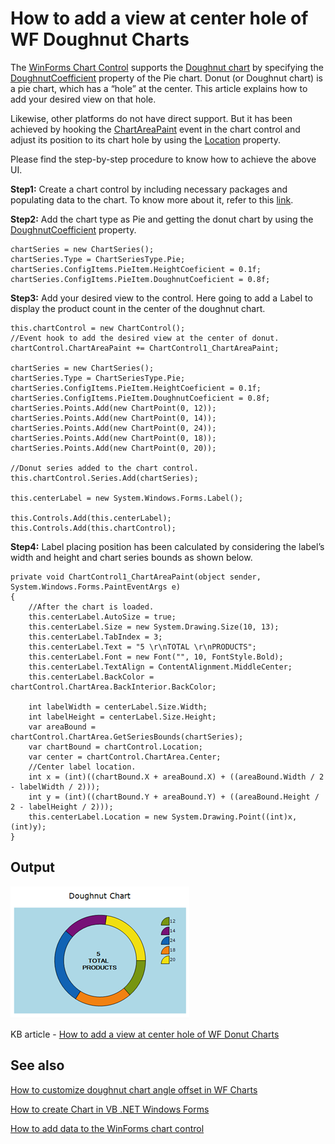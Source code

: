 # How to add a view at center hole of WF Doughnut Charts

The [WinForms Chart Control](https://help.syncfusion.com/windowsforms/chart/getting-started) supports the [Doughnut chart](https://help.syncfusion.com/windowsforms/chart/chart-types#doughnut-chart) by specifying the [DoughnutCoefficient](https://help.syncfusion.com/cr/windowsforms/Syncfusion.Windows.Forms.Chart.ChartPieConfigItem.html#Syncfusion_Windows_Forms_Chart_ChartPieConfigItem_DoughnutCoeficient) property of the Pie chart.  Donut (or Doughnut chart) is a pie chart, which has a “hole” at the center. This article explains how to add your desired view on that hole.

Likewise, other platforms do not have direct support. But it has been achieved by hooking the [ChartAreaPaint](https://help.syncfusion.com/cr/windowsforms/Syncfusion.Windows.Forms.Chart.ChartControl.html#Syncfusion_Windows_Forms_Chart_ChartControl_ChartAreaPaint) event in the chart control and adjust its position to its chart hole by using the [Location](https://help.syncfusion.com/cr/windowsforms/Syncfusion.Windows.Forms.Chart.ChartArea.html#Syncfusion_Windows_Forms_Chart_ChartArea_Location) property.

Please find the step-by-step procedure to know how to achieve the above UI.

**Step1:** Create a chart control by including necessary packages and populating data to the chart. To know more about it, refer to this [link](https://help.syncfusion.com/windowsforms/chart/getting-started).

**Step2:** Add the chart type as Pie and getting the donut chart by using the [DoughnutCoefficient](https://help.syncfusion.com/cr/windowsforms/Syncfusion.Windows.Forms.Chart.ChartPieConfigItem.html#Syncfusion_Windows_Forms_Chart_ChartPieConfigItem_DoughnutCoeficient) property.
```
chartSeries = new ChartSeries();
chartSeries.Type = ChartSeriesType.Pie;
chartSeries.ConfigItems.PieItem.HeightCoeficient = 0.1f;
chartSeries.ConfigItems.PieItem.DoughnutCoeficient = 0.8f;
```

**Step3:** Add your desired view to the control. Here going to add a Label to display the product count in the center of the doughnut chart.
```
this.chartControl = new ChartControl();
//Event hook to add the desired view at the center of donut.
chartControl.ChartAreaPaint += ChartControl1_ChartAreaPaint;

chartSeries = new ChartSeries();
chartSeries.Type = ChartSeriesType.Pie;
chartSeries.ConfigItems.PieItem.HeightCoeficient = 0.1f;
chartSeries.ConfigItems.PieItem.DoughnutCoeficient = 0.8f;
chartSeries.Points.Add(new ChartPoint(0, 12));
chartSeries.Points.Add(new ChartPoint(0, 14));
chartSeries.Points.Add(new ChartPoint(0, 24));
chartSeries.Points.Add(new ChartPoint(0, 18));
chartSeries.Points.Add(new ChartPoint(0, 20));

//Donut series added to the chart control.
this.chartControl.Series.Add(chartSeries);

this.centerLabel = new System.Windows.Forms.Label();

this.Controls.Add(this.centerLabel);
this.Controls.Add(this.chartControl);
```

**Step4:** Label placing position has been calculated by considering the label’s width and height and chart series bounds as shown below.
```
private void ChartControl1_ChartAreaPaint(object sender, System.Windows.Forms.PaintEventArgs e)
{
    //After the chart is loaded. 
    this.centerLabel.AutoSize = true;
    this.centerLabel.Size = new System.Drawing.Size(10, 13);
    this.centerLabel.TabIndex = 3;
    this.centerLabel.Text = "5 \r\nTOTAL \r\nPRODUCTS";
    this.centerLabel.Font = new Font("", 10, FontStyle.Bold);
    this.centerLabel.TextAlign = ContentAlignment.MiddleCenter;
    this.centerLabel.BackColor = chartControl.ChartArea.BackInterior.BackColor;

    int labelWidth = centerLabel.Size.Width;
    int labelHeight = centerLabel.Size.Height;
    var areaBound = chartControl.ChartArea.GetSeriesBounds(chartSeries);
    var chartBound = chartControl.Location;
    var center = chartControl.ChartArea.Center;
    //Center label location.
    int x = (int)((chartBound.X + areaBound.X) + ((areaBound.Width / 2 - labelWidth / 2)));
    int y = (int)((chartBound.Y + areaBound.Y) + ((areaBound.Height / 2 - labelHeight / 2)));
    this.centerLabel.Location = new System.Drawing.Point((int)x, (int)y);
}
```

## Output

![Winforms Doughnut chart](https://github.com/SyncfusionExamples/How-to-add-a-view-at-center-hole-of-WF-Donut-Charts/blob/main/Center_View_of_Donut_Chart.png)

KB article - [How to add a view at center hole of WF Donut Charts](https://www.syncfusion.com/kb/12484/how-to-add-a-view-at-center-hole-of-wf-donut-charts)

## See also

[How to customize doughnut chart angle offset in WF Charts](https://help.syncfusion.com/cr/windowsforms/Syncfusion.Windows.Forms.Chart.ChartPieConfigItem.html#Syncfusion_Windows_Forms_Chart_ChartPieConfigItem_AngleOffset)

[How to create Chart in VB .NET Windows Forms](https://www.syncfusion.com/kb/10806/how-to-create-chart-in-vb-net-windows-forms)

[How to add data to the WinForms chart control](https://www.syncfusion.com/kb/24/how-to-add-data-to-the-chartcontrol)
